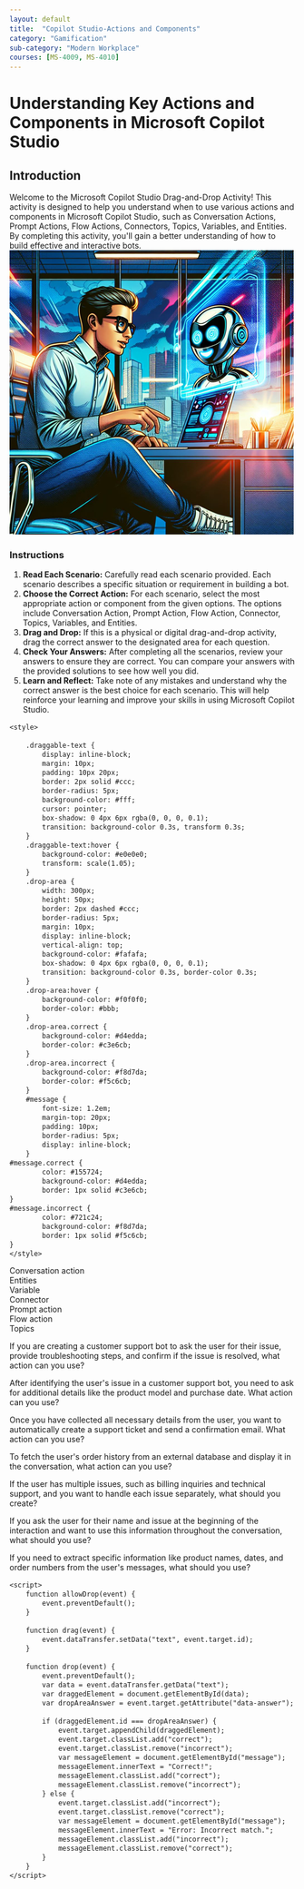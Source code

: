 ```yaml
---
layout: default
title:  "Copilot Studio-Actions and Components"
category: "Gamification"
sub-category: "Modern Workplace"
courses: [MS-4009, MS-4010]
---
```



# Understanding Key Actions and Components in Microsoft Copilot Studio

## Introduction

Welcome to the Microsoft Copilot Studio Drag-and-Drop Activity! This activity is designed to help you understand when to use various actions and components in Microsoft Copilot Studio, such as Conversation Actions, Prompt Actions, Flow Actions, Connectors, Topics, Variables, and Entities. By completing this activity, you'll gain a better understanding of how to build effective and interactive bots.
<a href="./images/pb1.png">
  <img src="./images/cb1.png" alt="man working with his laptop">
</a>

### Instructions

1. **Read Each Scenario:** Carefully read each scenario provided. Each scenario describes a specific situation or requirement in building a bot.
2. **Choose the Correct Action:** For each scenario, select the most appropriate action or component from the given options. The options include Conversation Action, Prompt Action, Flow Action, Connector, Topics, Variables, and Entities.
3. **Drag and Drop:** If this is a physical or digital drag-and-drop activity, drag the correct answer to the designated area for each question.
4. **Check Your Answers:** After completing all the scenarios, review your answers to ensure they are correct. You can compare your answers with the provided solutions to see how well you did.
5. **Learn and Reflect:** Take note of any mistakes and understand why the correct answer is the best choice for each scenario. This will help reinforce your learning and improve your skills in using Microsoft Copilot Studio.

<html lang="en">
<head>
    <meta charset="UTF-8">
    <meta name="viewport" content="width=device-width, initial-scale=1.0">
    
    <style>

        .draggable-text {
            display: inline-block;
            margin: 10px;
            padding: 10px 20px;
            border: 2px solid #ccc;
            border-radius: 5px;
            background-color: #fff;
            cursor: pointer;
            box-shadow: 0 4px 6px rgba(0, 0, 0, 0.1);
            transition: background-color 0.3s, transform 0.3s;
        }
        .draggable-text:hover {
            background-color: #e0e0e0;
            transform: scale(1.05);
        }
        .drop-area {
            width: 300px;
            height: 50px;
            border: 2px dashed #ccc;
            border-radius: 5px;
            margin: 10px;
            display: inline-block;
            vertical-align: top;
            background-color: #fafafa;
            box-shadow: 0 4px 6px rgba(0, 0, 0, 0.1);
            transition: background-color 0.3s, border-color 0.3s;
        }
        .drop-area:hover {
            background-color: #f0f0f0;
            border-color: #bbb;
        }
        .drop-area.correct {
            background-color: #d4edda;
            border-color: #c3e6cb;
        }
        .drop-area.incorrect {
            background-color: #f8d7da;
            border-color: #f5c6cb;
        }
        #message {
            font-size: 1.2em;
            margin-top: 20px;
            padding: 10px;
            border-radius: 5px;
            display: inline-block;
        }
    #message.correct {
            color: #155724;
            background-color: #d4edda;
            border: 1px solid #c3e6cb;
    }
    #message.incorrect {
            color: #721c24;
            background-color: #f8d7da;
            border: 1px solid #f5c6cb;
    }
    </style>
</head>
<body>
    <div>
        <div class="draggable-text" draggable="true" ondragstart="drag(event)" id="conversation">Conversation action</div>
        <div class="draggable-text" draggable="true" ondragstart="drag(event)" id="entities">Entities</div>
        <div class="draggable-text" draggable="true" ondragstart="drag(event)" id="variables">Variable</div>
        <div class="draggable-text" draggable="true" ondragstart="drag(event)" id="connector">Connector</div>
        <div class="draggable-text" draggable="true" ondragstart="drag(event)" id="prompt">Prompt action</div>
        <div class="draggable-text" draggable="true" ondragstart="drag(event)" id="flow">Flow action</div>
        <div class="draggable-text" draggable="true" ondragstart="drag(event)" id="topics">Topics</div>
    </div>
    <div>
        <p>If you are creating a customer support bot to ask the user for their issue, provide troubleshooting steps, and confirm if the issue is resolved, what action can you use?</p>
        <div class="drop-area" ondrop="drop(event)" ondragover="allowDrop(event)" data-answer="conversation"></div>
    </div>
    <div>
        <p>After identifying the user's issue in a customer support bot, you need to ask for additional details like the product model and purchase date. What action can you use?</p>
        <div class="drop-area" ondrop="drop(event)" ondragover="allowDrop(event)" data-answer="prompt"></div>
    </div>
    <div>
        <p>Once you have collected all necessary details from the user, you want to automatically create a support ticket and send a confirmation email. What action can you use?</p>
        <div class="drop-area" ondrop="drop(event)" ondragover="allowDrop(event)" data-answer="flow"></div>
    </div>
    <div>
        <p>To fetch the user's order history from an external database and display it in the conversation, what action can you use?</p>
        <div class="drop-area" ondrop="drop(event)" ondragover="allowDrop(event)" data-answer="connector"></div>
    </div>
     <div>
        <p>If the user has multiple issues, such as billing inquiries and technical support, and you want to handle each issue separately, what should you create?</p>
        <div class="drop-area" ondrop="drop(event)" ondragover="allowDrop(event)" data-answer="topics"></div>
    </div>
     <div>
        <p>If you ask the user for their name and issue at the beginning of the interaction and want to use this information throughout the conversation, what should you use?</p>
        <div class="drop-area" ondrop="drop(event)" ondragover="allowDrop(event)" data-answer="variables"></div>
    </div>  
    <div>
        <p>If you need to extract specific information like product names, dates, and order numbers from the user's messages, what should you use?</p>
        <div class="drop-area" ondrop="drop(event)" ondragover="allowDrop(event)" data-answer="entities"></div>
    </div>
    <p id="message"></p>

    <script>
        function allowDrop(event) {
            event.preventDefault();
        }

        function drag(event) {
            event.dataTransfer.setData("text", event.target.id);
        }

        function drop(event) {
            event.preventDefault();
            var data = event.dataTransfer.getData("text");
            var draggedElement = document.getElementById(data);
            var dropAreaAnswer = event.target.getAttribute("data-answer");

            if (draggedElement.id === dropAreaAnswer) {
                event.target.appendChild(draggedElement);
                event.target.classList.add("correct");
                event.target.classList.remove("incorrect");
                var messageElement = document.getElementById("message");
                messageElement.innerText = "Correct!";
                messageElement.classList.add("correct");
                messageElement.classList.remove("incorrect");
            } else {
                event.target.classList.add("incorrect");
                event.target.classList.remove("correct");
                var messageElement = document.getElementById("message");
                messageElement.innerText = "Error: Incorrect match.";
                messageElement.classList.add("incorrect");
                messageElement.classList.remove("correct");
            }
        }
    </script>
</body>
</html>
